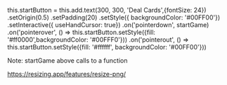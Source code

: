  this.startButton = this.add.text(300, 300, 'Deal Cards',{fontSize: 24})
    .setOrigin(0.5)
    .setPadding(20)
    .setStyle({ backgroundColor: '#00FF00'})
    .setInteractive({ useHandCursor: true})
    .on('pointerdown', startGame)
    .on('pointerover', () => this.startButton.setStyle({fill: '#ff0000',backgroundColor: '#00FFF0'}))
    .on('pointerout', () => this.startButton.setStyle({fill: '#ffffff', backgroundColor: '#00FF00'}))


Note: startGame above calls to a function

https://resizing.app/features/resize-png/


            
